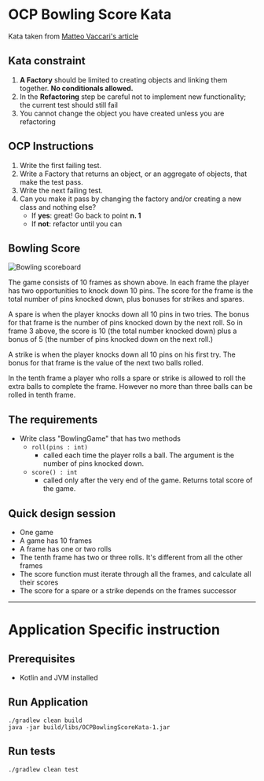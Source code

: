 # OCP Bowling Score Kata
Kata taken from [Matteo Vaccari's article](http://matteo.vaccari.name/blog/archives/293)

## Kata constraint
1. **A Factory** should be limited to creating objects and linking them together. **No conditionals allowed.**
2. In the **Refactoring** step be careful not to implement new functionality; the current test should still fail
3. You cannot change the object you have created unless you are refactoring

## OCP Instructions

1. Write the first failing test. 
2. Write a Factory that returns an object, or an aggregate of objects, that make the test pass.
3. Write the next failing test.
4. Can you make it pass by changing the factory and/or creating a new class and nothing else?
   - If **yes**: great! Go back to point **n. 1**
   - If **not**: refactor until you can 

## Bowling Score

[bowling-score]: http://www.wpclipart.com/recreation/sports/bowling/bowling_scoresheet_example.png "bowling score card"

![Bowling scoreboard][bowling-score]

The game consists of 10 frames as shown above. In each frame the player has
two opportunities to knock down 10 pins. The score for the frame is the total
number of pins knocked down, plus bonuses for strikes and spares.

A spare is when the player knocks down all 10 pins in two tries. The bonus for
that frame is the number of pins knocked down by the next roll. So in frame 3
above, the score is 10 (the total number knocked down) plus a bonus of 5 (the
number of pins knocked down on the next roll.)

A strike is when the player knocks down all 10 pins on his first try. The bonus
for that frame is the value of the next two balls rolled.

In the tenth frame a player who rolls a spare or strike is allowed to roll the extra
balls to complete the frame. However no more than three balls can be rolled in
tenth frame.


## The requirements

* Write class "BowlingGame" that has two methods
    - `roll(pins : int)`
        - called each time the player rolls a ball. The argument is the number of pins knocked down.
    - `score() : int`
        - called only after the very end of the game. Returns total score of the game.


## Quick design session

- One game
- A game has 10 frames
- A frame has one or two rolls
- The tenth frame has two or three rolls. It's different from all the other frames
- The score function must iterate through all the frames, and calculate all their scores
- The score for a spare or a strike depends on the frames successor

---

# Application Specific instruction

## Prerequisites
- Kotlin and JVM installed

## Run Application
```
./gradlew clean build
java -jar build/libs/OCPBowlingScoreKata-1.jar
```

## Run tests
```
./gradlew clean test
```

